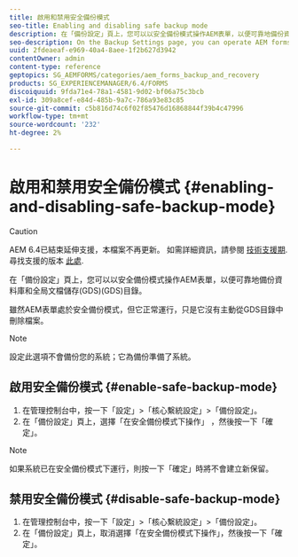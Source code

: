 ```yaml
---
title: 啟用和禁用安全備份模式
seo-title: Enabling and disabling safe backup mode
description: 在「備份設定」頁上，您可以以安全備份模式操作AEM表單，以便可靠地備份資料庫和全局文檔儲存(GDS)(GDS)目錄。 了解如何啟用和禁用安全備份模式。
seo-description: On the Backup Settings page, you can operate AEM forms in safe backup mode so that you can reliably back up your database and Global Document Storage (GDS) (GDS) directory. Learn how to enable and disable safe backup mode.
uuid: 2fdeaeaf-e969-40a4-8aee-1f2b627d3942
contentOwner: admin
content-type: reference
geptopics: SG_AEMFORMS/categories/aem_forms_backup_and_recovery
products: SG_EXPERIENCEMANAGER/6.4/FORMS
discoiquuid: 9fda71e4-78a1-4581-9d02-bf06a75c3bcb
exl-id: 309a8cef-e84d-485b-9a7c-786a93e83c85
source-git-commit: c5b816d74c6f02f85476d16868844f39b4c47996
workflow-type: tm+mt
source-wordcount: '232'
ht-degree: 2%

---
```


# 啟用和禁用安全備份模式 {#enabling-and-disabling-safe-backup-mode}

>[!CAUTION]
>
>AEM 6.4已結束延伸支援，本檔案不再更新。 如需詳細資訊，請參閱 [技術支援期](https://helpx.adobe.com//tw/support/programs/eol-matrix.html). 尋找支援的版本 [此處](https://experienceleague.adobe.com/docs/).

在「備份設定」頁上，您可以以安全備份模式操作AEM表單，以便可靠地備份資料庫和全局文檔儲存(GDS)(GDS)目錄。

雖然AEM表單處於安全備份模式，但它正常運行，只是它沒有主動從GDS目錄中刪除檔案。

>[!NOTE]
>
>設定此選項不會備份您的系統；它為備份準備了系統。

## 啟用安全備份模式 {#enable-safe-backup-mode}

1. 在管理控制台中，按一下「設定」>「核心繫統設定」>「備份設定」。
1. 在「備份設定」頁上，選擇「在安全備份模式下操作」 ，然後按一下「確定」。

>[!NOTE]
>
>如果系統已在安全備份模式下運行，則按一下「確定」時將不會建立新保留。

## 禁用安全備份模式 {#disable-safe-backup-mode}

1. 在管理控制台中，按一下「設定」>「核心繫統設定」>「備份設定」。
1. 在「備份設定」頁上，取消選擇「在安全備份模式下操作」，然後按一下「確定」。
